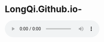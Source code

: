 # LongQi.Github.io-
<audio controls autoplay="autoplay" loop="loop">
<source src="" type="audio/mpeg" />
</audio> 

